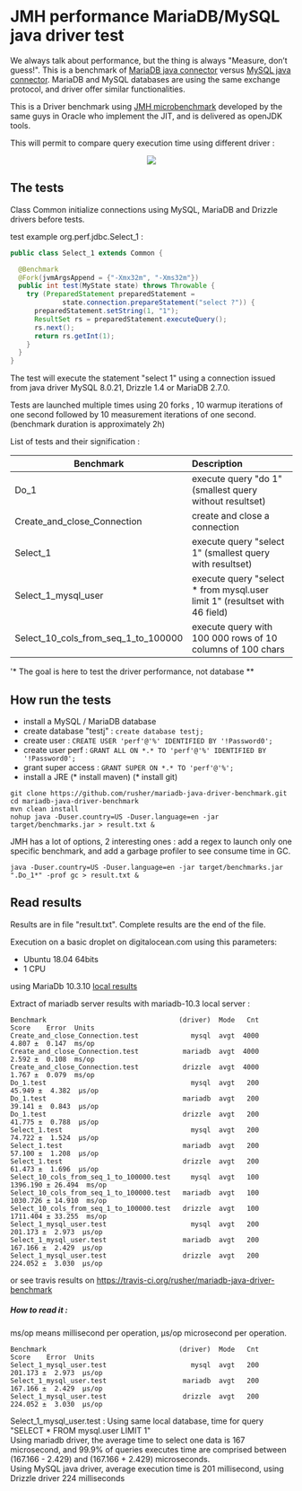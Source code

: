 # JMH performance MariaDB/MySQL java driver test

We always talk about performance, but the thing is always "Measure, don’t guess!".
This is a benchmark of [MariaDB java connector](https://github.com/MariaDB/mariadb-connector-j) versus [MySQL java connector](https://github.com/mysql/mysql-connector-j).
MariaDB and MySQL databases are using the same exchange protocol, and driver offer similar functionalities. 

This is a Driver benchmark using [JMH microbenchmark](http://openjdk.java.net/projects/code-tools/jmh/)
developed by the same guys in Oracle who implement the JIT, and is delivered as openJDK tools.

This will permit to compare query execution time using different driver :
<center><img src ="results/select_one_data.png" /></center>


## The tests
Class Common initialize connections using MySQL, MariaDB and Drizzle drivers before tests.

test example org.perf.jdbc.Select_1 : 
```java
public class Select_1 extends Common {

  @Benchmark
  @Fork(jvmArgsAppend = {"-Xmx32m", "-Xms32m"})
  public int test(MyState state) throws Throwable {
    try (PreparedStatement preparedStatement =
             state.connection.prepareStatement("select ?")) {
      preparedStatement.setString(1, "1");
      ResultSet rs = preparedStatement.executeQuery();
      rs.next();
      return rs.getInt(1);
    }
  }
}
```

The test will execute the statement "select 1" using a connection issued from java driver MySQL 8.0.21, Drizzle 1.4 or
 MariaDB 2.7.0.

Tests are launched multiple times using 20 forks , 10 warmup iterations of one second followed by 10 measurement iterations of one second. (benchmark duration is approximately 2h)


List of tests and their signification :

|Benchmark       | Description |
|-----------|:----------|
| Do_1                               | execute query "do 1" (smallest query without resultset)|
| Create_and_close_Connection        | create and close a connection|
| Select_1                           | execute query "select 1" (smallest query with resultset)|
| Select_1_mysql_user                | execute query "select * from mysql.user limit 1" (resultset with 46 field)|
| Select_10_cols_from_seq_1_to_100000| execute query with 100 000 rows of 10 columns of 100 chars|

'* The goal is here to test the driver performance, not database **

## How run the tests
* install a MySQL / MariaDB database
* create database "testj" : `create database testj;`
* create user : `CREATE USER 'perf'@'%' IDENTIFIED BY '!Password0';`
* create user perf : `GRANT ALL ON *.* TO 'perf'@'%' IDENTIFIED BY '!Password0';`
* grant super access : `GRANT SUPER ON *.* TO 'perf'@'%';`
* install a JRE
(* install maven)
(* install git)


```script
git clone https://github.com/rusher/mariadb-java-driver-benchmark.git
cd mariadb-java-driver-benchmark
mvn clean install
nohup java -Duser.country=US -Duser.language=en -jar target/benchmarks.jar > result.txt &
```
 
JMH has a lot of options, 2 interesting ones : add a regex to launch only one specific benchmark, and add a garbage profiler to see consume time in GC.
```script
java -Duser.country=US -Duser.language=en -jar target/benchmarks.jar  ".Do_1*" -prof gc > result.txt &
```

## Read results 

Results are in file "result.txt".
Complete results are the end of the file. 

Execution on a basic droplet on digitalocean.com using this parameters:
- Ubuntu 18.04 64bits
- 1 CPU

using MariaDb 10.3.10 <a href='results/result_mariadb-10.3_server_local.txt'>local results</a>

Extract of mariadb server results with mariadb-10.3 local server :
```
Benchmark                                 (driver)  Mode   Cnt     Score    Error  Units
Create_and_close_Connection.test             mysql  avgt  4000     4.807 ±  0.147  ms/op
Create_and_close_Connection.test           mariadb  avgt  4000     2.592 ±  0.108  ms/op
Create_and_close_Connection.test           drizzle  avgt  4000     1.767 ±  0.079  ms/op
Do_1.test                                    mysql  avgt   200    45.949 ±  4.382  µs/op
Do_1.test                                  mariadb  avgt   200    39.141 ±  0.843  µs/op
Do_1.test                                  drizzle  avgt   200    41.775 ±  0.788  µs/op
Select_1.test                                mysql  avgt   200    74.722 ±  1.524  µs/op
Select_1.test                              mariadb  avgt   200    57.100 ±  1.208  µs/op
Select_1.test                              drizzle  avgt   200    61.473 ±  1.696  µs/op
Select_10_cols_from_seq_1_to_100000.test     mysql  avgt   100  1396.190 ± 26.494  ms/op
Select_10_cols_from_seq_1_to_100000.test   mariadb  avgt   100  1030.726 ± 14.910  ms/op
Select_10_cols_from_seq_1_to_100000.test   drizzle  avgt   100  1711.404 ± 33.255  ms/op
Select_1_mysql_user.test                     mysql  avgt   200   201.173 ±  2.973  µs/op
Select_1_mysql_user.test                   mariadb  avgt   200   167.166 ±  2.429  µs/op
Select_1_mysql_user.test                   drizzle  avgt   200   224.052 ±  3.030  µs/op
```
or see travis results on https://travis-ci.org/rusher/mariadb-java-driver-benchmark

##### How to read it :

ms/op means millisecond per operation, µs/op microsecond per operation.

```
Benchmark                                 (driver)  Mode   Cnt     Score    Error  Units
Select_1_mysql_user.test                     mysql  avgt   200   201.173 ±  2.973  µs/op
Select_1_mysql_user.test                   mariadb  avgt   200   167.166 ±  2.429  µs/op
Select_1_mysql_user.test                   drizzle  avgt   200   224.052 ±  3.030  µs/op
```


<p>Select_1_mysql_user.test : Using same local database, time for query "SELECT * FROM mysql.user LIMIT 1" <br/>
Using mariadb driver, the average time to select one data is 167 microsecond, and 99.9% of queries executes time are comprised between (167.166 - 2.429) and (167.166 + 2.429) microseconds.<br/>
Using MySQL java driver, average execution time is 201 millisecond, using Drizzle driver 224 milliseconds
   </p>



